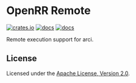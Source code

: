 # OpenRR Remote

[![crates.io](https://img.shields.io/crates/v/openrr-remote.svg)](https://crates.io/crates/openrr-remote) [![docs](https://docs.rs/openrr-remote/badge.svg)](https://docs.rs/openrr-remote) [![docs](https://img.shields.io/badge/docs-main-blue)](https://openrr.github.io/openrr/openrr_remote)

Remote execution support for arci.

## License

Licensed under the [Apache License, Version 2.0](https://github.com/openrr/openrr/blob/main/LICENSE).
